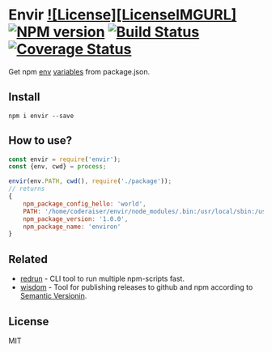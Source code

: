 # Envir [![License][LicenseIMGURL]][LicenseURL] [![NPM version][NPMIMGURL]][NPMURL] [![Build Status][BuildStatusIMGURL]][BuildStatusURL] [![Coverage Status][CoverageIMGURL]][CoverageURL]

Get npm [env][packagejson-vars] [variables][per-package-config] from package.json.

## Install

```
npm i envir --save
```

## How to use?

```js
const envir = require('envir');
const {env, cwd} = process;

envir(env.PATH, cwd(), require('./package'));
// returns
{
    npm_package_config_hello: 'world',
    PATH: '/home/coderaiser/envir/node_modules/.bin:/usr/local/sbin:/usr/local/bin:/usr/sbin:/usr/bin:/sbin:/bin',
    npm_package_version: '1.0.0',
    npm_package_name: 'environ'
}
```

## Related

- [redrun](https://github.com/coderaiser/redrun "redrun") - CLI tool to run multiple npm-scripts fast.
- [wisdom](https://github.com/coderaiser/wraptile "wisdom") - Tool for publishing releases to github and npm according to [Semantic Versionin](http://semver.org "Semantic Versioning").

## License

MIT

[NPMIMGURL]:                https://img.shields.io/npm/v/envir.svg?style=flat
[BuildStatusIMGURL]:        https://github.com/coderaiser/node-envir/actions/workflows/nodejs.yml/badge.svg
[NPMURL]:                   https://npmjs.org/package/envir "npm"
[BuildStatusURL]:           https://github.com/coderaiser/node-envir/actions/workflows/nodejs.yml
[LicenseURL]:               https://tldrlegal.com/license/mit-license "MIT License"

[CoverageURL]:              https://coveralls.io/github/coderaiser/node-envir?branch=master
[CoverageIMGURL]:           https://coveralls.io/repos/coderaiser/node-envir/badge.svg?branch=master&service=github

[packagejson-vars]:         https://docs.npmjs.com/misc/scripts#packagejson-vars
[per-package-config]:       https://docs.npmjs.com/misc/config#per-package-config-settings
